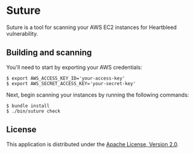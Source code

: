 Suture
======

Suture is a tool for scanning your AWS EC2 instances for Heartbleed vulnerability.

## Building and scanning

You'll need to start by exporting your AWS credentials:

```
$ export AWS_ACCESS_KEY_ID='your-access-key'
$ export AWS_SECRET_ACCESS_KEY='your-secret-key'
```

Next, begin scanning your instances by running the following commands:

```
$ bundle install
$ ./bin/suture check
```

## License

This application is distributed under the
[Apache License, Version 2.0](http://www.apache.org/licenses/LICENSE-2.0).
